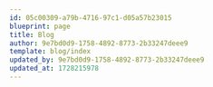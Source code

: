 ```yaml
---
id: 05c00309-a79b-4716-97c1-d05a57b23015
blueprint: page
title: Blog
author: 9e7bd0d9-1758-4892-8773-2b33247deee9
template: blog/index
updated_by: 9e7bd0d9-1758-4892-8773-2b33247deee9
updated_at: 1728215978
---
```

